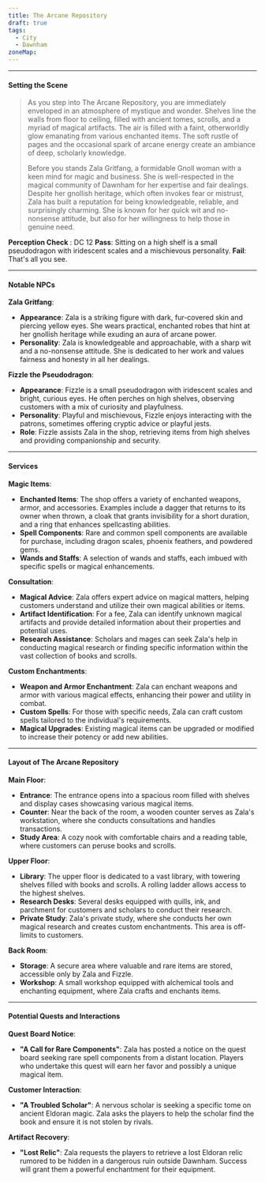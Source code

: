 ```yaml
---
title: The Arcane Repository
draft: true
tags:
  - City
  - Dawnham
zoneMap:
---
```

---

#### Setting the Scene

> As you step into The Arcane Repository, you are immediately enveloped in an atmosphere of mystique and wonder. Shelves line the walls from floor to ceiling, filled with ancient tomes, scrolls, and a myriad of magical artifacts. The air is filled with a faint, otherworldly glow emanating from various enchanted items. The soft rustle of pages and the occasional spark of arcane energy create an ambiance of deep, scholarly knowledge.
> 
> Before you stands Zala Gritfang, a formidable Gnoll woman with a keen mind for magic and business. She is well-respected in the magical community of Dawnham for her expertise and fair dealings. Despite her gnollish heritage, which often invokes fear or mistrust, Zala has built a reputation for being knowledgeable, reliable, and surprisingly charming. She is known for her quick wit and no-nonsense attitude, but also for her willingness to help those in genuine need.

**Perception Check** : DC 12
**Pass**: Sitting on a high shelf is a small pseudodragon with iridescent scales and a mischievous personality. 
**Fail**: That's all you see. 

---

#### Notable NPCs

**Zala Gritfang**:
- **Appearance**: Zala is a striking figure with dark, fur-covered skin and piercing yellow eyes. She wears practical, enchanted robes that hint at her gnollish heritage while exuding an aura of arcane power.
- **Personality**: Zala is knowledgeable and approachable, with a sharp wit and a no-nonsense attitude. She is dedicated to her work and values fairness and honesty in all her dealings.

**Fizzle the Pseudodragon**:
- **Appearance**: Fizzle is a small pseudodragon with iridescent scales and bright, curious eyes. He often perches on high shelves, observing customers with a mix of curiosity and playfulness.
- **Personality**: Playful and mischievous, Fizzle enjoys interacting with the patrons, sometimes offering cryptic advice or playful jests.
- **Role**: Fizzle assists Zala in the shop, retrieving items from high shelves and providing companionship and security.

---

#### Services

**Magic Items**:
- **Enchanted Items**: The shop offers a variety of enchanted weapons, armor, and accessories. Examples include a dagger that returns to its owner when thrown, a cloak that grants invisibility for a short duration, and a ring that enhances spellcasting abilities.
- **Spell Components**: Rare and common spell components are available for purchase, including dragon scales, phoenix feathers, and powdered gems.
- **Wands and Staffs**: A selection of wands and staffs, each imbued with specific spells or magical enhancements.

**Consultation**:
- **Magical Advice**: Zala offers expert advice on magical matters, helping customers understand and utilize their own magical abilities or items.
- **Artifact Identification**: For a fee, Zala can identify unknown magical artifacts and provide detailed information about their properties and potential uses.
- **Research Assistance**: Scholars and mages can seek Zala's help in conducting magical research or finding specific information within the vast collection of books and scrolls.

**Custom Enchantments**:
- **Weapon and Armor Enchantment**: Zala can enchant weapons and armor with various magical effects, enhancing their power and utility in combat.
- **Custom Spells**: For those with specific needs, Zala can craft custom spells tailored to the individual's requirements.
- **Magical Upgrades**: Existing magical items can be upgraded or modified to increase their potency or add new abilities.

---

#### Layout of The Arcane Repository

**Main Floor**:
- **Entrance**: The entrance opens into a spacious room filled with shelves and display cases showcasing various magical items.
- **Counter**: Near the back of the room, a wooden counter serves as Zala's workstation, where she conducts consultations and handles transactions.
- **Study Area**: A cozy nook with comfortable chairs and a reading table, where customers can peruse books and scrolls.

**Upper Floor**:
- **Library**: The upper floor is dedicated to a vast library, with towering shelves filled with books and scrolls. A rolling ladder allows access to the highest shelves.
- **Research Desks**: Several desks equipped with quills, ink, and parchment for customers and scholars to conduct their research.
- **Private Study**: Zala's private study, where she conducts her own magical research and creates custom enchantments. This area is off-limits to customers.

**Back Room**:
- **Storage**: A secure area where valuable and rare items are stored, accessible only by Zala and Fizzle.
- **Workshop**: A small workshop equipped with alchemical tools and enchanting equipment, where Zala crafts and enchants items.

---

#### Potential Quests and Interactions

**Quest Board Notice**:
- **"A Call for Rare Components"**: Zala has posted a notice on the quest board seeking rare spell components from a distant location. Players who undertake this quest will earn her favor and possibly a unique magical item.

**Customer Interaction**:
- **"A Troubled Scholar"**: A nervous scholar is seeking a specific tome on ancient Eldoran magic. Zala asks the players to help the scholar find the book and ensure it is not stolen by rivals.

**Artifact Recovery**:
- **"Lost Relic"**: Zala requests the players to retrieve a lost Eldoran relic rumored to be hidden in a dangerous ruin outside Dawnham. Success will grant them a powerful enchantment for their equipment.

